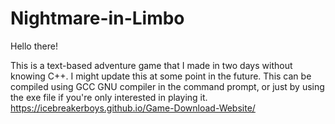 # Nightmare-in-Limbo
Hello there!

This is a text-based adventure game that I made in two days without knowing C++.
I might update this at some point in the future. This can be compiled using GCC GNU compiler 
in the command prompt, or just by using the exe file if you're only interested in playing it.
https://icebreakerboys.github.io/Game-Download-Website/

